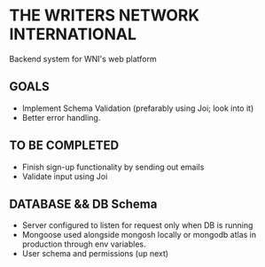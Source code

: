 # THE WRITERS NETWORK INTERNATIONAL
Backend system for WNI's web platform

## GOALS

- Implement Schema Validation (prefarably using Joi; look into it)
- Better error handling.

## TO BE COMPLETED

- Finish sign-up functionality by sending out emails
- Validate input using Joi
## DATABASE && DB Schema

- Server configured to listen for request only when DB is running
- Mongoose used alongside mongosh locally or mongodb atlas in production through env variables.
- User schema and permissions (up next)
